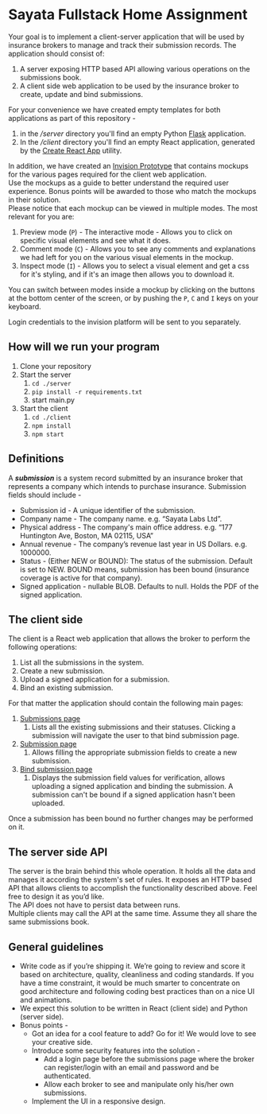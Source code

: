 # Sayata Fullstack Home Assignment

Your goal is to implement a client-server application that will be used by insurance brokers to manage and track their
submission records. The application should consist of:

1. A server exposing HTTP based API allowing various operations on the submissions book.
2. A client side web application to be used by the insurance broker to create, update and bind submissions.

For your convenience we have created empty templates for both applications as part of this repository -

1. in the */server* directory you'll find an empty Python [Flask](https://flask.palletsprojects.com/en/2.0.x/)
   application.
2. In the */client* directory you'll find an empty React application, generated by
   the [Create React App](https://reactjs.org/docs/create-a-new-react-app.html) utility.

In addition, we have created
an [Invision Prototype](https://projects.invisionapp.com/d/main?origin=v7#/projects/prototypes/21795414) that contains
mockups for the various pages required for the client web application.  
Use the mockups as a guide to better understand the required user experience. Bonus points will be awarded to those who
match the mockups in their solution.  
Please notice that each mockup can be viewed in multiple modes. The most relevant for you are:

1. Preview mode (`P`) - The interactive mode - Allows you to click on specific visual elements and see what it does.
2. Comment mode (`C`) - Allows you to see any comments and explanations we had left for you on the various visual
   elements in the mockup.
3. Inspect mode (`I`) - Allows you to select a visual element and get a css for it's styling, and if it's an image then
   allows you to download it.

You can switch between modes inside a mockup by clicking on the buttons at the bottom center of the screen, or by
pushing the `P`, `C` and `I` keys on your keyboard.

Login credentials to the invision platform will be sent to you separately.

## How will we run your program

1. Clone your repository
2. Start the server
    1. `cd ./server`
    2. `pip install -r requirements.txt`
    3. start main.py
3. Start the client
    1. `cd ./client`
    2. `npm install`
    3. `npm start`

## Definitions

A ***submission*** is a system record submitted by an insurance broker that represents a company which intends to
purchase insurance. Submission fields should include -

* Submission id - A unique identifier of the submission.
* Company name - The company name. e.g. “Sayata Labs Ltd”.
* Physical address - The company's main office address. e.g. “177 Huntington Ave, Boston, MA 02115, USA”
* Annual revenue - The company’s revenue last year in US Dollars. e.g. 1000000.
* Status - (Either NEW or BOUND): The status of the submission. Default is set to NEW. BOUND means, submission has been
  bound (insurance coverage is active for that company).
* Signed application - nullable BLOB. Defaults to null. Holds the PDF of the signed application.

## The client side

The client is a React web application that allows the broker to perform the following operations:

1. List all the submissions in the system.
2. Create a new submission.
3. Upload a signed application for a submission.
4. Bind an existing submission.

For that matter the application should contain the following main pages:

1. [Submissions page](https://projects.invisionapp.com/d/main?origin=v7#/console/21795414/461552116/comments?scrollOffset=0)
    1. Lists all the existing submissions and their statuses. Clicking a submission will navigate the user to that bind
       submission page.
2. [Submission page](https://projects.invisionapp.com/d/main?origin=v7#/console/21795414/461552117/comments?scrollOffset=0)
    1. Allows filling the appropriate submission fields to create a new submission.
3. [Bind submission page](https://projects.invisionapp.com/d/main?origin=v7#/console/21795414/461552118/comments?scrollOffset=0)
    1. Displays the submission field values for verification, allows uploading a signed application and binding the
       submission. A submission can't be bound if a signed application hasn't been uploaded.

Once a submission has been bound no further changes may be performed on it.

## The server side API

The server is the brain behind this whole operation. It holds all the data and manages it according the system's set of
rules. It exposes an HTTP based API that allows clients to accomplish the functionality described above. Feel free to
design it as you’d like.  
The API does not have to persist data between runs.  
Multiple clients may call the API at the same time. Assume they all share the same submissions book.

## General guidelines

* Write code as if you’re shipping it. We’re going to review and score it based on architecture, quality, cleanliness
  and coding standards. If you have a time constraint, it would be much smarter to concentrate on good architecture and
  following coding best practices than on a nice UI and animations.
* We expect this solution to be written in React (client side) and Python (server side).
* Bonus points -
    * Got an idea for a cool feature to add? Go for it! We would love to see your creative side.
    * Introduce some security features into the solution -
        * Add a login page before the submissions page where the broker can register/login with an email and password
          and be authenticated.
        * Allow each broker to see and manipulate only his/her own submissions.
    * Implement the UI in a responsive design.
